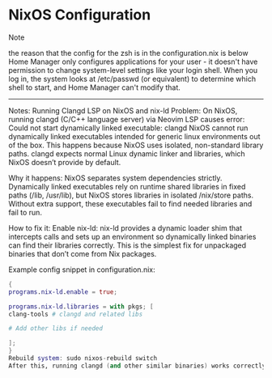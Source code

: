 # NixOS Configuration

> [!NOTE]
> the reason that the config for the zsh is in the configuration.nix is below
> Home Manager only configures applications for your user - it doesn't have permission to change system-level settings like your login shell. When you log in, the system looks at /etc/passwd (or equivalent) to determine which shell to start, and Home Manager can't modify that.

---

Notes: Running Clangd LSP on NixOS and nix-ld
Problem:
On NixOS, running clangd (C/C++ language server) via Neovim LSP causes error:
Could not start dynamically linked executable: clangd
NixOS cannot run dynamically linked executables intended for generic
linux environments out of the box.
This happens because NixOS uses isolated, non-standard library paths.
clangd expects normal Linux dynamic linker and libraries, which NixOS doesn’t provide by default.

Why it happens:
NixOS separates system dependencies strictly.
Dynamically linked executables rely on runtime shared libraries in fixed paths (/lib, /usr/lib), but NixOS stores libraries in isolated /nix/store paths.
Without extra support, these executables fail to find needed libraries and fail to run.

How to fix it:
Enable nix-ld:
nix-ld provides a dynamic loader shim that intercepts calls and sets up an environment so dynamically linked binaries can find their libraries correctly.
This is the simplest fix for unpackaged binaries that don’t come from Nix packages.

Example config snippet in configuration.nix:

```nix
{
programs.nix-ld.enable = true;

programs.nix-ld.libraries = with pkgs; [
clang-tools # clangd and related libs

# Add other libs if needed

];
}
Rebuild system: sudo nixos-rebuild switch
After this, running clangd (and other similar binaries) works correctly.

```
